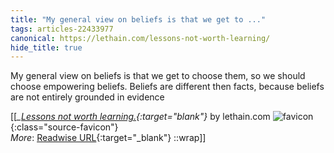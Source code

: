 ```yaml
---
title: "My general view on beliefs is that we get to ..."
tags: articles-22433977
canonical: https://lethain.com/lessons-not-worth-learning/
hide_title: true
---
```


My general view on beliefs is that we get to choose them, so we should choose empowering beliefs. Beliefs are different then facts, because beliefs are not entirely grounded in evidence


[[<cite>_[Lessons not worth learning.](https://lethain.com/lessons-not-worth-learning/){:target="_blank"}_</cite> by lethain.com ![favicon](https://s2.googleusercontent.com/s2/favicons?domain=lethain.com){:class="source-favicon"}<br>
_More_: [Readwise URL](https://readwise.io/open/441598823){:target="_blank"}
::wrap]]